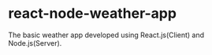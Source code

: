 # react-node-weather-app
The basic weather app developed using React.js(Client) and Node.js(Server).
